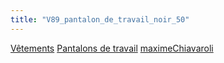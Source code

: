 ```yaml
---
title: "V89_pantalon_de_travail_noir_50"
---
```


[Vêtements](notes/equipements/L_Vetements.md) [Pantalons de travail](notes/equipements/vetements/V_PantalonsDeTravail.md) [maximeChiavaroli](notes/equipements/utilisateurs/maximeChiavaroli.md)